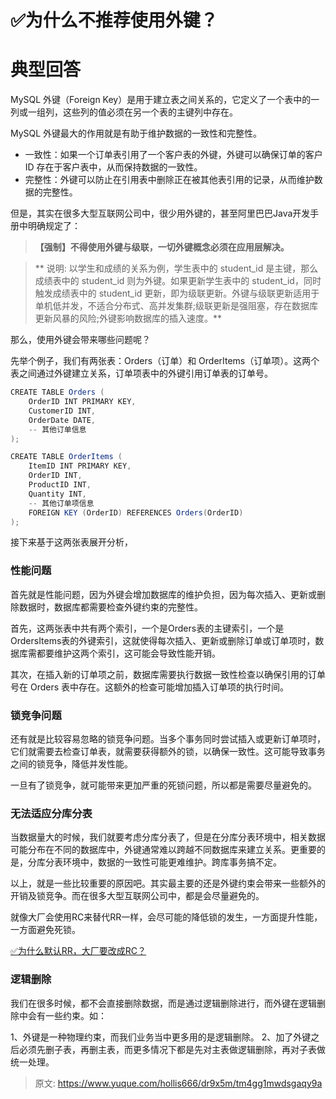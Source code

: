 # ✅为什么不推荐使用外键？


# 典型回答

MySQL 外键（Foreign Key）是用于建立表之间关系的，它定义了一个表中的一列或一组列，这些列的值必须在另一个表的主键列中存在。

MySQL 外键最大的作用就是有助于维护数据的一致性和完整性。

- 一致性：如果一个订单表引用了一个客户表的外键，外键可以确保订单的客户 ID 存在于客户表中，从而保持数据的一致性。
- 完整性：外键可以防止在引用表中删除正在被其他表引用的记录，从而维护数据的完整性。

但是，其实在很多大型互联网公司中，很少用外键的，甚至阿里巴巴Java开发手册中明确规定了：

> **【强制】不得使用外键与级联，一切外键概念必须在应用层解决。**
> 

> **  说明: 以学生和成绩的关系为例，学生表中的 student_id 是主键，那么成绩表中的 student_id 则为外键。如果更新学生表中的 student_id，同时触发成绩表中的 student_id 更新，即为级联更新。外键与级联更新适用于单机低并发，不适合分布式、高并发集群;级联更新是强阻塞，存在数据库更新风暴的风险;外键影响数据库的插入速度。**


那么，使用外键会带来哪些问题呢？

先举个例子，我们有两张表：Orders（订单）和 OrderItems（订单项）。这两个表之间通过外键建立关系，订单项表中的外键引用订单表的订单号。

```java
CREATE TABLE Orders (
    OrderID INT PRIMARY KEY,
    CustomerID INT,
    OrderDate DATE,
    -- 其他订单信息
);

CREATE TABLE OrderItems (
    ItemID INT PRIMARY KEY,
    OrderID INT,
    ProductID INT,
    Quantity INT,
    -- 其他订单项信息
    FOREIGN KEY (OrderID) REFERENCES Orders(OrderID)
);
```

接下来基于这两张表展开分析，

### 性能问题

首先就是性能问题，因为外键会增加数据库的维护负担，因为每次插入、更新或删除数据时，数据库都需要检查外键约束的完整性。

首先，这两张表中共有两个索引，一个是Orders表的主键索引，一个是OrdersItems表的外键索引，这就使得每次插入、更新或删除订单或订单项时，数据库需都要维护这两个索引，这可能会导致性能开销。

其次，在插入新的订单项之前，数据库需要执行数据一致性检查以确保引用的订单号在 Orders 表中存在。这额外的检查可能增加插入订单项的执行时间。


### 锁竞争问题

还有就是比较容易忽略的锁竞争问题。当多个事务同时尝试插入或更新订单项时，它们就需要去检查订单表，就需要获得额外的锁，以确保一致性。这可能导致事务之间的锁竞争，降低并发性能。

一旦有了锁竞争，就可能带来更加严重的死锁问题，所以都是需要尽量避免的。


### 无法适应分库分表

当数据量大的时候，我们就要考虑分库分表了，但是在分库分表环境中，相关数据可能分布在不同的数据库中，外键通常难以跨越不同数据库来建立关系。更重要的是，分库分表环境中，数据的一致性可能更难维护。跨库事务搞不定。


以上，就是一些比较重要的原因吧。其实最主要的还是外键约束会带来一些额外的开销及锁竞争。而在很多大型互联网公司中，都是会尽量避免的。

就像大厂会使用RC来替代RR一样，会尽可能的降低锁的发生，一方面提升性能，一方面避免死锁。

[✅为什么默认RR，大厂要改成RC？](https://www.yuque.com/hollis666/dr9x5m/moe9ws?view=doc_embed)


### 逻辑删除

我们在很多时候，都不会直接删除数据，而是通过逻辑删除进行，而外键在逻辑删除中会有一些约束。如：

1、外键是一种物理约束，而我们业务当中更多用的是逻辑删除。
2、加了外键之后必须先删子表，再删主表，而更多情况下都是先对主表做逻辑删除，再对子表做统一处理。


> 原文: <https://www.yuque.com/hollis666/dr9x5m/tm4gg1mwdsgaqy9a>